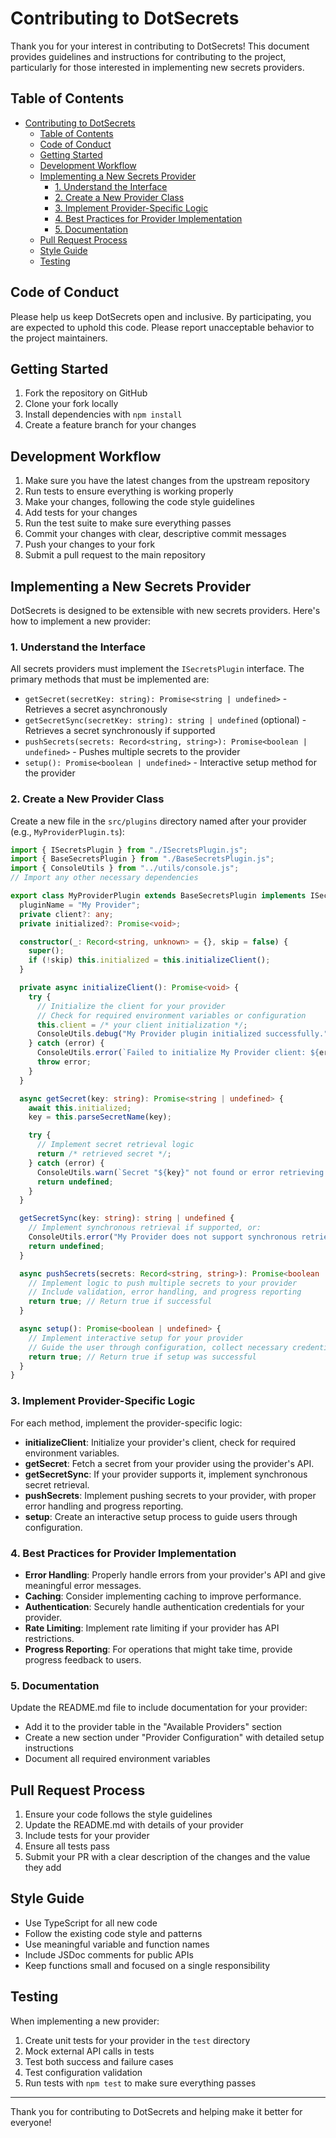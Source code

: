 # Contributing to DotSecrets

Thank you for your interest in contributing to DotSecrets! This document provides guidelines and instructions for contributing to the project, particularly for those interested in implementing new secrets providers.

## Table of Contents

- [Contributing to DotSecrets](#contributing-to-dotsecrets)
  - [Table of Contents](#table-of-contents)
  - [Code of Conduct](#code-of-conduct)
  - [Getting Started](#getting-started)
  - [Development Workflow](#development-workflow)
  - [Implementing a New Secrets Provider](#implementing-a-new-secrets-provider)
    - [1. Understand the Interface](#1-understand-the-interface)
    - [2. Create a New Provider Class](#2-create-a-new-provider-class)
    - [3. Implement Provider-Specific Logic](#3-implement-provider-specific-logic)
    - [4. Best Practices for Provider Implementation](#4-best-practices-for-provider-implementation)
    - [5. Documentation](#5-documentation)
  - [Pull Request Process](#pull-request-process)
  - [Style Guide](#style-guide)
  - [Testing](#testing)

## Code of Conduct

Please help us keep DotSecrets open and inclusive. By participating, you are expected to uphold this code. Please report unacceptable behavior to the project maintainers.

## Getting Started

1. Fork the repository on GitHub
2. Clone your fork locally
3. Install dependencies with `npm install`
4. Create a feature branch for your changes

## Development Workflow

1. Make sure you have the latest changes from the upstream repository
2. Run tests to ensure everything is working properly
3. Make your changes, following the code style guidelines
4. Add tests for your changes
5. Run the test suite to make sure everything passes
6. Commit your changes with clear, descriptive commit messages
7. Push your changes to your fork
8. Submit a pull request to the main repository

## Implementing a New Secrets Provider

DotSecrets is designed to be extensible with new secrets providers. Here's how to implement a new provider:

### 1. Understand the Interface

All secrets providers must implement the `ISecretsPlugin` interface. The primary methods that must be implemented are:

- `getSecret(secretKey: string): Promise<string | undefined>` - Retrieves a secret asynchronously
- `getSecretSync(secretKey: string): string | undefined` (optional) - Retrieves a secret synchronously if supported
- `pushSecrets(secrets: Record<string, string>): Promise<boolean | undefined>` - Pushes multiple secrets to the provider
- `setup(): Promise<boolean | undefined>` - Interactive setup method for the provider

### 2. Create a New Provider Class

Create a new file in the `src/plugins` directory named after your provider (e.g., `MyProviderPlugin.ts`):

```typescript
import { ISecretsPlugin } from "./ISecretsPlugin.js";
import { BaseSecretsPlugin } from "./BaseSecretsPlugin.js";
import { ConsoleUtils } from "../utils/console.js";
// Import any other necessary dependencies

export class MyProviderPlugin extends BaseSecretsPlugin implements ISecretsPlugin {
  pluginName = "My Provider";
  private client?: any;
  private initialized?: Promise<void>;

  constructor(_: Record<string, unknown> = {}, skip = false) {
    super();
    if (!skip) this.initialized = this.initializeClient();
  }

  private async initializeClient(): Promise<void> {
    try {
      // Initialize the client for your provider
      // Check for required environment variables or configuration
      this.client = /* your client initialization */;
      ConsoleUtils.debug("My Provider plugin initialized successfully.");
    } catch (error) {
      ConsoleUtils.error(`Failed to initialize My Provider client: ${error}`);
      throw error;
    }
  }

  async getSecret(key: string): Promise<string | undefined> {
    await this.initialized;
    key = this.parseSecretName(key);

    try {
      // Implement secret retrieval logic
      return /* retrieved secret */;
    } catch (error) {
      ConsoleUtils.warn(`Secret "${key}" not found or error retrieving: ${error}`);
      return undefined;
    }
  }

  getSecretSync(key: string): string | undefined {
    // Implement synchronous retrieval if supported, or:
    ConsoleUtils.error("My Provider does not support synchronous retrieval.");
    return undefined;
  }

  async pushSecrets(secrets: Record<string, string>): Promise<boolean | undefined> {
    // Implement logic to push multiple secrets to your provider
    // Include validation, error handling, and progress reporting
    return true; // Return true if successful
  }

  async setup(): Promise<boolean | undefined> {
    // Implement interactive setup for your provider
    // Guide the user through configuration, collect necessary credentials
    return true; // Return true if setup was successful
  }
}
```

### 3. Implement Provider-Specific Logic

For each method, implement the provider-specific logic:

- **initializeClient**: Initialize your provider's client, check for required environment variables.
- **getSecret**: Fetch a secret from your provider using the provider's API.
- **getSecretSync**: If your provider supports it, implement synchronous secret retrieval.
- **pushSecrets**: Implement pushing secrets to your provider, with proper error handling and progress reporting.
- **setup**: Create an interactive setup process to guide users through configuration.

### 4. Best Practices for Provider Implementation

- **Error Handling**: Properly handle errors from your provider's API and give meaningful error messages.
- **Caching**: Consider implementing caching to improve performance.
- **Authentication**: Securely handle authentication credentials for your provider.
- **Rate Limiting**: Implement rate limiting if your provider has API restrictions.
- **Progress Reporting**: For operations that might take time, provide progress feedback to users.

### 5. Documentation

Update the README.md file to include documentation for your provider:

- Add it to the provider table in the "Available Providers" section
- Create a new section under "Provider Configuration" with detailed setup instructions
- Document all required environment variables

## Pull Request Process

1. Ensure your code follows the style guidelines
2. Update the README.md with details of your provider
3. Include tests for your provider
4. Ensure all tests pass
5. Submit your PR with a clear description of the changes and the value they add

## Style Guide

- Use TypeScript for all new code
- Follow the existing code style and patterns
- Use meaningful variable and function names
- Include JSDoc comments for public APIs
- Keep functions small and focused on a single responsibility

## Testing

When implementing a new provider:

1. Create unit tests for your provider in the `test` directory
2. Mock external API calls in tests
3. Test both success and failure cases
4. Test configuration validation
5. Run tests with `npm test` to make sure everything passes

---

Thank you for contributing to DotSecrets and helping make it better for everyone! 